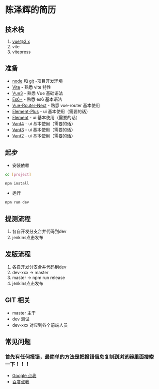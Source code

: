 # 陈泽辉的简历

## 技术栈

1. vue@3.x
2. vite
3. vitepress

## 准备

- [node](http://nodejs.org/) 和 [git](https://git-scm.com/) -项目开发环境
- [Vite](https://vitejs.dev/) - 熟悉 vite 特性
- [Vue3](https://v3.vuejs.org/) - 熟悉 Vue 基础语法
- [Es6+](http://es6.ruanyifeng.com/) - 熟悉 es6 基本语法
- [Vue-Router-Next](https://next.router.vuejs.org/) - 熟悉 vue-router 基本使用
- [Element-Plus](https://element-plus.org/zh-CN/) - ui 基本使用（需要的话）
- [Element](https://element.eleme.io/) - ui 基本使用（需要的话）
- [Vant4](https://vant-ui.github.io/vant/) - ui 基本使用（需要的话）
- [Vant3](https://vant-ui.github.io/vant/v3) - ui 基本使用（需要的话）
- [Vant2](https://vant-ui.github.io/vant/v2) - ui 基本使用（需要的话）

## 起步

- 安装依赖

```bash
cd [project]

npm install
```

- 运行

```bash
npm run dev
```

## 提测流程

1. 各自开发分支合并代码到dev
2. jenkins点击发布

## 发版流程

1. 各自开发分支合并代码到dev
2. dev-xxx -> master
3. master -> npm run release
4. jenkins点击发布

## GIT 相关

- master 主干
- dev 测试
- dev-xxx 对应到各个前端人员

## 常见问题

### 首先有任何报错，最简单的方法是把报错信息复制到浏览器里面搜索一下！！！

- [Google 点我](https://www.google.com/)
- [百度点我](https://www.baidu.com/)

